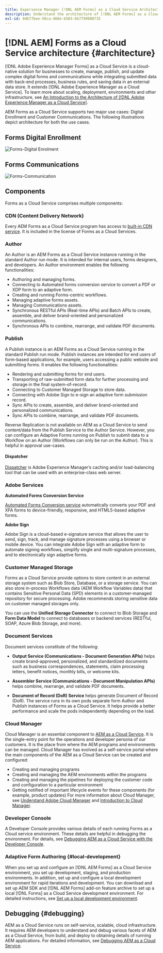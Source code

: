 ```yaml
---
title: Experience Manager [!DNL AEM Forms] as a Cloud Service Architecture
description: Understand the architecture of [!DNL AEM Forms] as a Cloud Service to learn about the scalability, resilience, and performance aspects of the platform.
exl-id: 9d677bee-50ca-460e-b503-6b7799900735
---
```

# [!DNL AEM] Forms as a Cloud Service architecture {#architecture}

[!DNL Adobe Experience Manager Forms] as a Cloud Service is a cloud-native solution for businesses to create, manage, publish, and update complex digital forms and communications while integrating submitted data with back-end processes, business rules, and saving data in an external data store. It extends [!DNL Adobe Experience Manager as a Cloud Service]. To learn more about scaling, deployment, environments and other infrastructure, see [An Introduction to the Architecture of [!DNL Adobe Experience Manager as a Cloud Service]](https://experienceleague.adobe.com/docs/experience-manager-cloud-service/core-concepts/architecture.html).

AEM Forms as a Cloud Service supports two major use cases: Digital Enrollment and Customer Communications. The following illustrations depict architecture for both the use cases.

## Forms Digital Enrollment 

![Forms-Digital Enrolment](assets/forms-cloud-service-architecture-forms-digital-enrollment.svg)

## Forms Communications

![Forms-Communication](assets/forms-cloud-service-architecture-forms-communications.svg)

## Components

Forms as a Cloud Service comprises multiple components:

### CDN (Content Delivery Network)

Every AEM Forms as a Cloud Service program has access to [built-in CDN service](https://experienceleague.adobe.com/docs/experience-manager-cloud-service/content/implementing/content-delivery/cdn.html). It is included in the license of Forms as a Cloud Services.

### Author

An Author is an AEM Forms as a Cloud Service instance running in the standard Author run mode. It is intended for internal users, forms designers, and developers. An Author environment enables the following functionalities:

* Authoring and managing forms.
* Connecting to Automated forms conversion service to convert a PDF or XDP form to an adaptive form.
* Creating and running Forms-centric workflows.
* Managing adaptive forms assets.
* Managing Communications assets.
* Synchronous RESTful APIs (Real-time APIs) and Batch APIs to create, assemble, and deliver brand-oriented and personalized communications.
* Synchronous APIs to combine, rearrange, and validate PDF documents.

### Publish

A Publish instance is an AEM Forms as a Cloud Service running in the standard Publish run mode. Publish instances are intended for end users of form-based applications, for example, users accessing a public website and submitting forms. It enables the following functionalities:

* Rendering and submitting forms for end users.
* Transporting of raw-submitted form data for further processing and storage in the final system-of-record.
* Connecting to Customer Managed Storage to store data.
* Connecting with Adobe Sign to e-sign an adaptive form submission record.
* Sync APIs to create, assemble, and deliver brand-oriented and personalized communications.
* Sync APIs to combine, rearrange, and validate PDF documents.

Reverse Replication is not available on AEM as a Cloud Service to send content/data from the Publish Service to the Author Service. However, you can configure an Adaptive Forms running on Publish to submit data to a Workflow on an Author (Workflows can only be run on the Author). This is helpful in approval use-cases.

#### Dispatcher

[Dispatcher](https://experienceleague.adobe.com/docs/experience-manager-cloud-service/content/implementing/content-delivery/disp-overview.html) is Adobe Experience Manager’s caching and/or load-balancing tool that can be used with an enterprise-class web server.

### Adobe Services

**Automated Forms Conversion Service**

[Automated Forms Conversion service](https://experienceleague.adobe.com/docs/aem-forms-automated-conversion-service/using/introduction.html) automatically converts your PDF and XFA forms to device-friendly, responsive, and HTML5-based adaptive forms.

**Adobe Sign**

Adobe Sign is a cloud-based e-signature service that allows the user to send, sign, track, and manage signature processes using a browser or mobile device. You can integrate Adobe Sign with an adaptive form to automate signing workflows, simplify single and multi-signature processes, and to electronically sign adaptive forms.

<!-- **PDF Service API**
Adobe’s PDF Services API lets create, combine, export, and extract data from PDFs through powerful and flexible cloud-based APIs. -->

### Customer Managed Storage

Forms as a Cloud Service provide options to store content in an external storage system such as Blob Store, Database, or a storage service. You can also store in-process Workflows data (AEM Workflow Variables data) that contains Sensitive Personal Data (SPD) elements in a customer-managed repository for secure processing. Adobe recommends storing sensitive data on customer managed storages only.

You can use the **Unified Storage Connector** to connect to Blob Storage and **Form Data Model** to connect to  databases or backend services (RESTful, SOAP, Azure Blob Storage, and more).  

### Document Services

Document services constitute of the following:  

* **Output Service (Communications - Document Generation APIs)** helps create brand-approved, personalized, and standardized documents such as business correspondences, statements, claim processing letters, benefit notices, monthly bills, or welcome kits.

* **Assembler Service (Communications - Document Manipulation APIs)** helps combine, rearrange, and validate PDF documents.

* **Document of Record (DoR) Service** helps generate Document of Record (DoR). The service runs in its own pods separate form  Author and Publish instances of Forms as a Cloud Service. It helps provide a better performance and scale the pods independently depending on the load.  

### Cloud Manager

Cloud Manager is an essential component to [AEM as a Cloud Service](https://experienceleague.adobe.com/docs/experience-manager-cloud-service/overview/introduction.html). It is the single-entry point for the operations and developer persona of our customers. It is the place from where the AEM programs and environments can be managed. Cloud Manager has evolved as a self-service portal where the main components of the AEM as a Cloud Service can be created and configured:

* Creating and managing programs
* Creating and managing the AEM environments within the programs
* Creating and managing the pipelines for deploying the customer code and configuration to a particular environment
* Getting notified of important lifecycle events for these components (for example, product updates)
For more information about Cloud Manager, see [Understand Adobe Cloud Manager](https://experienceleague.adobe.com/docs/experience-manager-learn/foundation/cloud-manager/understand-cloud-manager-for-aem.html) and [Introduction to Cloud Manager](https://experienceleague.adobe.com/docs/experience-manager-cloud-manager/using/introduction-to-cloud-manager.html).

### Developer Console

A Developer Console provides various details of each running Forms as a Cloud service environment. These details are helpful in debugging the environment. For details, see [Debugging AEM as a Cloud Service with the Developer Console](https://experienceleague.adobe.com/docs/experience-manager-learn/cloud-service/debugging/debugging-aem-as-a-cloud-service/developer-console.html).

<!--

+++CDN (Content Delivery Network):

Every AEM Forms as a Cloud Service program has access to Fastly CDN service. It is included in the licence of Forms as a Cloud Services.

+++

+++Adaptive Forms
Adaptive Forms enable customers to author web-friendly reflowable web forms and fragments that are used by the customers for their data capture needs. This feature enables customers to manage their complex data capture needs easily, by leveraging multiple integrations with Adobe Sign, Document Services, Form Data Model, Automated Forms Conversion service, and more.

+++

+++Automated Forms Conversion Service (AFCS)
Automated Forms Conversion service helps accelerate digitization and modernization of data capture experience through automated conversion of PDF forms to adaptive forms. The service, powered by Adobe Sensei, automatically converts your PDF forms to device-friendly, responsive, and HTML5-based adaptive forms. While leveraging the existing investments in PDF Forms and XFA, the service also applies appropriate validations, styling, and layout to adaptive form fields during conversion.

+++

+++Form Data Model
The Form Data Model (FDM) feature is the standard way of creating data integrations with external/internal data sources and using them across the different Forms as a Cloud Service features. FDM provides a rich editor for customers to integrate, define, and manage relationships between the different entities and data sources and perform operations on them. Form data is stored in a data store hosted on the customer premises. Organizations can also use blob store hosted by the cloud provider and Adobe Experince Platform to store data.

+++

+++Forms Workflows
Forms-centric workflows is an extension to the default AEM Workflow and provides our customers with additional workflow capabilities like Form Data review, task assignment, and document services invocation.

+++

+++Communications
Forms as a Cloud Service offering consists of multiple services tailored specifically for document processing.

+++

+++Document of Record
A Document of Record is a PDF version of a form. It provides an ability to keep a record of the information  that you provide and submit in an Adaptive Form in PDF fromat. The service provides a default DoR template and tools to develop a custom template.

+++

## Terminologies

<!-- ## Cloud Manager{#cloud-manager}

Cloud Manager is an essential component to [AEM as a Cloud Service](https://experienceleague.adobe.com/docs/experience-manager-cloud-service/overview/introduction.html?lang=en). Each new tenant of the [!DNL AEM Forms] as a Cloud Service is first provisioned for Cloud Manager access. Cloud Manager is the single-entry point for the operations and developer persona of our customers. It is the place from where the AEM programs and environments can be managed. Cloud Manager has evolved as a self-service portal where the main components of the AEM as a Cloud Service can be created and configured:

* Creating and managing programs
* Creating and managing the AEM environments within the programs
* Creating and managing the pipelines for deploying the customer code and configuration to a particular environment
* Getting notified of important lifecycle events for these components (e.g. product updates)
For more information about Cloud Manager, see [Understand Adobe Cloud Manager](https://experienceleague.adobe.com/docs/experience-manager-learn/foundation/cloud-manager/understand-cloud-manager-for-aem.html) and [Introduction to Cloud Manager](https://experienceleague.adobe.com/docs/experience-manager-cloud-manager/using/introduction-to-cloud-manager.html).

## Users and Authentication {#users-and-authentication}

AEM as a Cloud Service includes Admin Console support for AEM instances and Adobe Identity Management System (IMS) based authentication. The Admin Console allows administrators to centrally manage all Experience Cloud users. Users and Groups can be assigned to product profiles associated with AEM as a Cloud Service instances, allowing them to log in to that instance. For more information about users, authentication, and, and accessing an instance of AEM as a Cloud Service, see [IMS Support for [!DNL Adobe Experience Manager] as a Cloud Service](https://experienceleague.adobe.com/docs/experience-manager-cloud-service/security/ims-support.html?lang=en#introduction).

Various personas are involved in a typical [!DNL AEM Forms] project. After you log in to your [!DNL AEM Forms] as a Cloud Service instance, you can [add users in admin console](https://experienceleague.adobe.com/docs/experience-manager-cloud-service/security/ims-support.html) for personas applicable to your organization or project and [assign users to built-in groups](forms-groups-privileges-tasks.md) to provide them required privileges.

To learn various in-built [!DNL AEM Forms] specific user groups and privileges available on [!DNL AEM Forms] as a Cloud Services instance, see [Configure, user, roles and groups](forms-groups-privileges-tasks.md). 

## Developer Experience {#developer-experience}

The new architecture supporting AEM as a Cloud Service brings some key changes to the overall developer experience. One of the major goals for the changes to developer experience is to allow migration to AEM as a Cloud Service as quickly as possible, with little modifications to existing custom code.

## Cloud development {#cloud-development}

Here are the guidelines to run your existing code smoothly on AEM as a Cloud Service environment:

* Store your code and configurations to the Git repository of the associated Cloud Manager program. It makes managing and integrating code with CI/CD a breeze.  
* Make application code and configuration compatible with the baseline [!DNL AEM Forms] images. Using the latest APIs helps to build faster and secure applications.
* Use the Cloud Manager pipeline associated with the Cloud Manager environment to build and deploy applications. It helps you bring the latest features and bug fixed for [!DNL AEM Forms] as a Cloud Service to your environment.
* Try that your custom applications pass all the code quality, security, and performance gates enforced in the pipeline. It helps build secure and better performing applications which leads to better customer experience. You can always use Cloud Manager UI to skip some checks.
This process is commonly referred to as cloud-first development. [!DNL AEM Forms] as a Cloud Service also provides an SDK to support rapid development before the pending code and configuration changes are attempted in the cloud.
Some interfaces that were previously part of the AEM QuickStart are no longer available to the users of the AEM as a Cloud Service environment. For instance, the Web Console where OSGI bundles and their associated configuration are managed. The CRXDE Lite content repository browser becomes only accessible on non-production environment types. A subset of the Web Console functionalities that developers require, especially when it comes to diagnostics and status purposes, is made available via a new developer console.
Also, one of the most common requirements for developers is quick access to the log files of the various environments. With [!DNL AEM Cloud Service], the log files of the different nodes in the Author, Publish are made available via the Cloud Manager, either in the form of files that can be downloaded or via APIs for tailing the logs. Due to the clear separation of code and content, developers can leverage a particular process for updating content as part of a deployment. The typical use cases for mutable content are:
* Standard “default” content that is part of the customer project (e.g. folders, templates, workflows...)
* Search index definitions
* ACLs and permissions
* Service users and user groups
Set up your development environment, [Configure your CI/CD Pipeline](https://experienceleague.adobe.com/docs/experience-manager-cloud-manager/using/how-to-use/configuring-pipeline.html), and learn to [deploy your code](https://experienceleague.adobe.com/docs/experience-manager-cloud-manager/using/how-to-use/deploying-code.html) on the environment. -->

### Adaptive Form Authoring {#local-development}

When you set up and configure an [!DNL AEM Forms] as a Cloud Service environment, you set up development, staging, and production environments. In addition, set up and configure a local development environment for rapid iterations and development. You can download and set up AEM SDK and [!DNL AEM Forms] add-on feature archive to set up a local [!DNL Forms] as a Cloud Service development environment.  For detailed instructions, see [Set up a local development environment](setup-local-development-environment.md).

## Debugging {#debugging}

AEM as a Cloud Service runs on self-service, scalable, cloud infrastructure. It requires AEM developers to understand and debug various facets of AEM as a Cloud Service, from build, and deploy to obtaining details of running AEM applications. For detailed information, see [Debugging AEM as a Cloud Service](https://experienceleague.adobe.com/docs/experience-manager-learn/cloud-service/debugging/debugging-aem-as-a-cloud-service/overview.html).
